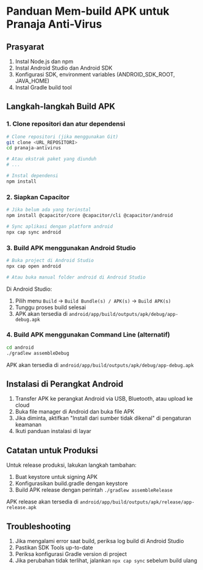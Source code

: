 # Panduan Mem-build APK untuk Pranaja Anti-Virus

## Prasyarat
1. Instal Node.js dan npm
2. Instal Android Studio dan Android SDK
3. Konfigurasi SDK, environment variables (ANDROID_SDK_ROOT, JAVA_HOME)
4. Instal Gradle build tool

## Langkah-langkah Build APK

### 1. Clone repositori dan atur dependensi
```bash
# Clone repositori (jika menggunakan Git)
git clone <URL_REPOSITORI>
cd pranaja-antivirus

# Atau ekstrak paket yang diunduh
# ...

# Instal dependensi
npm install
```

### 2. Siapkan Capacitor
```bash
# Jika belum ada yang terinstal
npm install @capacitor/core @capacitor/cli @capacitor/android

# Sync aplikasi dengan platform android
npx cap sync android
```

### 3. Build APK menggunakan Android Studio
```bash
# Buka project di Android Studio
npx cap open android

# Atau buka manual folder android di Android Studio
```

Di Android Studio:
1. Pilih menu `Build` -> `Build Bundle(s) / APK(s)` -> `Build APK(s)`
2. Tunggu proses build selesai
3. APK akan tersedia di `android/app/build/outputs/apk/debug/app-debug.apk`

### 4. Build APK menggunakan Command Line (alternatif)
```bash
cd android
./gradlew assembleDebug
```

APK akan tersedia di `android/app/build/outputs/apk/debug/app-debug.apk`

## Instalasi di Perangkat Android

1. Transfer APK ke perangkat Android via USB, Bluetooth, atau upload ke cloud
2. Buka file manager di Android dan buka file APK
3. Jika diminta, aktifkan "Install dari sumber tidak dikenal" di pengaturan keamanan
4. Ikuti panduan instalasi di layar

## Catatan untuk Produksi

Untuk release produksi, lakukan langkah tambahan:
1. Buat keystore untuk signing APK
2. Konfigurasikan build.gradle dengan keystore
3. Build APK release dengan perintah `./gradlew assembleRelease`

APK release akan tersedia di `android/app/build/outputs/apk/release/app-release.apk`

## Troubleshooting

1. Jika mengalami error saat build, periksa log build di Android Studio
2. Pastikan SDK Tools up-to-date
3. Periksa konfigurasi Gradle version di project
4. Jika perubahan tidak terlihat, jalankan `npx cap sync` sebelum build ulang